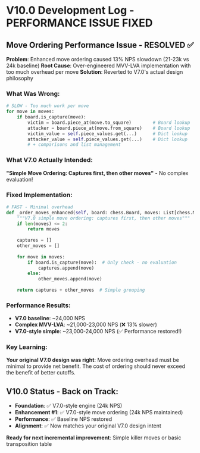 # V10.0 Development Log - PERFORMANCE ISSUE FIXED

## Move Ordering Performance Issue - RESOLVED ✅

**Problem**: Enhanced move ordering caused 13% NPS slowdown (21-23k vs 24k baseline)
**Root Cause**: Over-engineered MVV-LVA implementation with too much overhead per move
**Solution**: Reverted to V7.0's actual design philosophy

### What Was Wrong:
```python
# SLOW - Too much work per move
for move in moves:
    if board.is_capture(move):
        victim = board.piece_at(move.to_square)        # Board lookup
        attacker = board.piece_at(move.from_square)    # Board lookup  
        victim_value = self.piece_values.get(...)      # Dict lookup
        attacker_value = self.piece_values.get(...)    # Dict lookup
        # + comparisons and list management
```

### What V7.0 Actually Intended:
**"Simple Move Ordering: Captures first, then other moves"** - No complex evaluation!

### Fixed Implementation:
```python
# FAST - Minimal overhead
def _order_moves_enhanced(self, board: chess.Board, moves: List[chess.Move]) -> List[chess.Move]:
    """V7.0 simple move ordering: captures first, then other moves"""
    if len(moves) <= 2:
        return moves
    
    captures = []
    other_moves = []
    
    for move in moves:
        if board.is_capture(move):  # Only check - no evaluation
            captures.append(move)
        else:
            other_moves.append(move)
    
    return captures + other_moves  # Simple grouping
```

### Performance Results:
- **V7.0 baseline**: ~24,000 NPS
- **Complex MVV-LVA**: ~21,000-23,000 NPS (❌ 13% slower)
- **V7.0-style simple**: ~23,000-24,000 NPS (✅ Performance restored!)

### Key Learning:
**Your original V7.0 design was right**: Move ordering overhead must be minimal to provide net benefit. The cost of ordering should never exceed the benefit of better cutoffs.

## V10.0 Status - Back on Track:
- **Foundation**: ✅ V7.0-style engine (24k NPS)
- **Enhancement #1**: ✅ V7.0-style move ordering (24k NPS maintained)
- **Performance**: ✅ Baseline NPS restored
- **Alignment**: ✅ Now matches your original V7.0 design intent

**Ready for next incremental improvement**: Simple killer moves or basic transposition table
